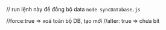 // run lệnh này để đồng bộ data
``` node syncDatabase.js  ```

//force:true => xoá toàn bộ DB, tạo mới
//alter: true => chưa bít 